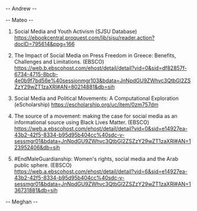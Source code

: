 -- Andrew -- 


-- Mateo --

1. Social Media and Youth Activism (SJSU Database)
https://ebookcentral.proquest.com/lib/sjsu/reader.action?docID=795614&ppg=166

2. The Impact of Social Media on Press Freedom in Greece: Benefits, Challenges and Limitations. (EBSCO)
https://web.b.ebscohost.com/ehost/detail/detail?vid=0&sid=df82857f-6734-4715-8bcb-4e0b9f7bd56e%40sessionmgr103&bdata=JnNpdGU9ZWhvc3QtbGl2ZSZzY29wZT1zaXRl#AN=80214881&db=sih

3. Social Media and Political Movements: A Computational Exploration (eScholarship)
https://escholarship.org/uc/item/0zm757dm

4. The source of a movement: making the case for social media as an informational source using Black Lives Matter. (EBSCO)
https://web.a.ebscohost.com/ehost/detail/detail?vid=0&sid=e14927ea-43b2-42f5-8334-b95d95b404cc%40sdc-v-sessmgr01&bdata=JnNpdGU9ZWhvc3QtbGl2ZSZzY29wZT1zaXRl#AN=123952406&db=sih

5. #EndMaleGuardianship: Women's rights, social media and the Arab public sphere. (EBSCO)
https://web.a.ebscohost.com/ehost/detail/detail?vid=6&sid=e14927ea-43b2-42f5-8334-b95d95b404cc%40sdc-v-sessmgr01&bdata=JnNpdGU9ZWhvc3QtbGl2ZSZzY29wZT1zaXRl#AN=136731881&db=sih

-- Meghan --
